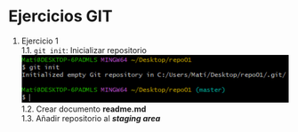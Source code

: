# Ejercicios GIT
1. Ejercicio 1  
  1.1. ``git init``: Inicializar repositorio
  ![Error al cargar la img](./img/Captura.PNG "Inicializamos el repositorio de Git")
  1.2. Crear documento **readme.md**  
  1.3. Añadir repositorio al ***staging area***